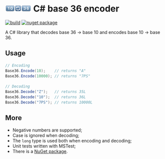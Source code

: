 # [![logo](logo/83x22.png)](#c-base-36-encoder) C# base 36 encoder

[![build](https://ci.appveyor.com/api/projects/status/github/tallesl/csharpbase36)](https://ci.appveyor.com/project/TallesL/csharpbase36)
[![nuget package](https://badge.fury.io/nu/csharpbase36.png)](http://badge.fury.io/nu/csharpbase36)

A C# library that decodes base 36 → base 10 and encodes base 10 → base 36.

## Usage

```cs
// Encoding
Base36.Encode(10);    // returns "A"
Base36.Encode(10000); // returns "7PS"

// Decoding
Base36.Decode("Z");   // returns 35L
Base36.Decode("10");  // returns 36L
Base36.Decode("7PS"); // returns 10000L
```

## More

* Negative numbers are supported;
* Case is ignored when decoding;
* The `long` type is used both when encoding and decoding;
* Unit tests written with MSTest;
* There is a [NuGet package](http://www.nuget.org/packages/csharpbase36).
